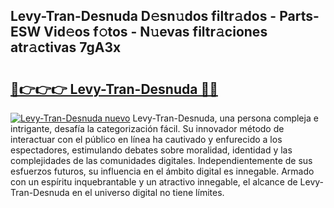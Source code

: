 ## Levy-Tran-Desnuda D𝚎sn𝚞dos filtr𝚊dos - Parts-ESW Vid𝚎os f𝚘tos - N𝚞evas filtr𝚊ciones atr𝚊ctivas 7gA3x

# <h2><a href="http://mbbi5e.tromn.icu/?c=Levy-Tran-Desnuda">🔗👉👉👉 Levy-Tran-Desnuda 🔗🔗</a></h2>

[![Levy-Tran-Desnuda nuevo](https://i.imgur.com/pEAQMta.gif)](http://mbbi5e.tromn.icu/?c=Levy-Tran-Desnuda)
Levy-Tran-Desnuda, una persona compleja e intrigante, desafía la categorización fácil. Su innovador método de interactuar con el público en línea ha cautivado y enfurecido a los espectadores, estimulando debates sobre moralidad, identidad y las complejidades de las comunidades digitales. Independientemente de sus esfuerzos futuros, su influencia en el ámbito digital es innegable. Armado con un espíritu inquebrantable y un atractivo innegable, el alcance de Levy-Tran-Desnuda en el universo digital no tiene límites.
